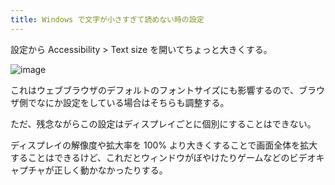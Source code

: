 ```yaml
---
title: Windows で文字が小さすぎて読めない時の設定
---
```


設定から Accessibility > Text size を開いてちょっと大きくする。

![image](https://github.com/user-attachments/assets/7ecd1898-b61e-4cf9-b78b-47d0dc59d920)

これはウェブブラウザのデフォルトのフォントサイズにも影響するので、ブラウザ側でなにか設定をしている場合はそちらも調整する。

ただ、残念ながらこの設定はディスプレイごとに個別にすることはできない。

ディスプレイの解像度や拡大率を 100% より大きくすることで画面全体を拡大することはできるけど、これだとウィンドウがぼやけたりゲームなどのビデオキャプチャが正しく動かなかったりする。
